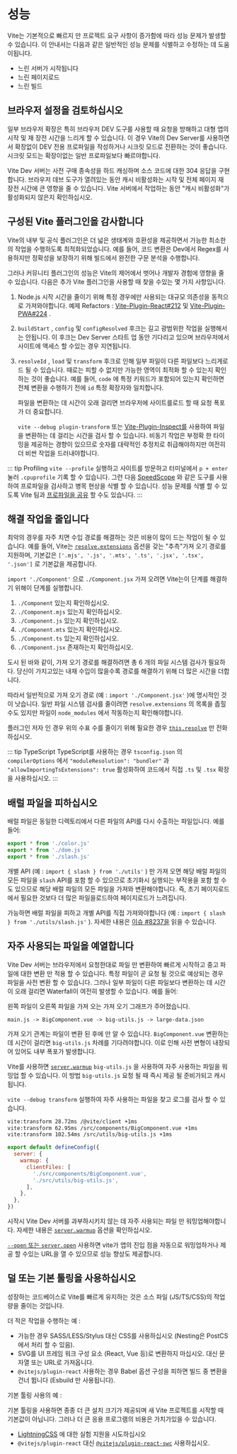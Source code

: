 # 성능

Vite는 기본적으로 빠르지 만 프로젝트 요구 사항이 증가함에 따라 성능 문제가 발생할 수 있습니다. 이 안내서는 다음과 같은 일반적인 성능 문제를 식별하고 수정하는 데 도움이됩니다.

- 느린 서버가 시작됩니다
- 느린 페이지로드
- 느린 빌드

## 브라우저 설정을 검토하십시오

일부 브라우저 확장은 특히 브라우저 DEV 도구를 사용할 때 요청을 방해하고 대형 앱의 시작 및 재 장전 시간을 느리게 할 수 있습니다. 이 경우 Vite의 Dev Server를 사용하면서 확장없이 DEV 전용 프로파일을 작성하거나 시크릿 모드로 전환하는 것이 좋습니다. 시크릿 모드는 확장이없는 일반 프로파일보다 빠르야합니다.

Vite Dev 서버는 사전 구매 종속성을 하드 캐싱하며 소스 코드에 대한 304 응답을 구현합니다. 브라우저 데브 도구가 열려있는 동안 캐시 비활성화는 시작 및 전체 페이지 재 장전 시간에 큰 영향을 줄 수 있습니다. Vite 서버에서 작업하는 동안 "캐시 비활성화"가 활성화되지 않은지 확인하십시오.

## 구성된 Vite 플러그인을 감사합니다

Vite의 내부 및 공식 플러그인은 더 넓은 생태계와 호환성을 제공하면서 가능한 최소한의 작업을 수행하도록 최적화되었습니다. 예를 들어, 코드 변환은 Dev에서 Regex를 사용하지만 정확성을 보장하기 위해 빌드에서 완전한 구문 분석을 수행합니다.

그러나 커뮤니티 플러그인의 성능은 Vite의 제어에서 벗어나 개발자 경험에 영향을 줄 수 있습니다. 다음은 추가 Vite 플러그인을 사용할 때 찾을 수있는 몇 가지 사항입니다.

1. Node.js 시작 시간을 줄이기 위해 특정 경우에만 사용되는 대규모 의존성을 동적으로 가져와야합니다. 예제 Refactors : [Vite-Plugin-React#212](https://github.com/vitejs/vite-plugin-react/pull/212) 및 [Vite-Plugin-PWA#224](https://github.com/vite-pwa/vite-plugin-pwa/pull/244) .

2. `buildStart` , `config` 및 `configResolved` 후크는 길고 광범위한 작업을 실행해서는 안됩니다. 이 후크는 Dev Server 스타트 업 동안 기다리고 있으며 브라우저에서 사이트에 액세스 할 수있는 경우 지연됩니다.

3. `resolveId` , `load` 및 `transform` 후크로 인해 일부 파일이 다른 파일보다 느리게로드 될 수 있습니다. 때로는 피할 수 없지만 가능한 영역이 최적화 할 수 있는지 확인하는 것이 좋습니다. 예를 들어, `code` 에 특정 키워드가 포함되어 있는지 확인하면 전체 변환을 수행하기 전에 `id` 특정 확장자와 일치합니다.

   파일을 변환하는 데 시간이 오래 걸리면 브라우저에 사이트를로드 할 때 요청 폭포가 더 중요합니다.

   `vite --debug plugin-transform` 또는 [Vite-Plugin-Inspect를](https://github.com/antfu/vite-plugin-inspect) 사용하여 파일을 변환하는 데 걸리는 시간을 검사 할 수 있습니다. 비동기 작업은 부정확 한 타이밍을 제공하는 경향이 있으므로 숫자를 대략적인 추정치로 취급해야하지만 여전히 더 비싼 작업을 드러내야합니다.

::: tip Profiling
`vite --profile` 실행하고 사이트를 방문하고 터미널에서 `p + enter` 눌러 `.cpuprofile` 기록 할 수 있습니다. 그런 다음 [SpeedScope](https://www.speedscope.app) 와 같은 도구를 사용하여 프로파일을 검사하고 병목 현상을 식별 할 수 있습니다. 성능 문제를 식별 할 수 있도록 Vite 팀과 [프로파일을 공유](https://chat.vite.dev) 할 수도 있습니다.
:::

## 해결 작업을 줄입니다

최악의 경우를 자주 치면 수입 경로를 해결하는 것은 비용이 많이 드는 작업이 될 수 있습니다. 예를 들어, Vite는 [`resolve.extensions`](/ko/config/shared-options.md#resolve-extensions) 옵션을 갖는 "추측"가져 오기 경로를 지원하며, 기본값은 `['.mjs', '.js', '.mts', '.ts', '.jsx', '.tsx', '.json']` 로 기본값을 제공합니다.

`import './Component'` 으로 `./Component.jsx` 가져 오려면 Vite는이 단계를 해결하기 위해이 단계를 실행합니다.

1. `./Component` 있는지 확인하십시오.
2. `./Component.mjs` 있는지 확인하십시오.
3. `./Component.js` 있는지 확인하십시오.
4. `./Component.mts` 있는지 확인하십시오.
5. `./Component.ts` 있는지 확인하십시오.
6. `./Component.jsx` 존재하는지 확인하십시오.

도시 된 바와 같이, 가져 오기 경로를 해결하려면 총 6 개의 파일 시스템 검사가 필요하다. 당신이 가지고있는 내재 수입이 많을수록 경로를 해결하기 위해 더 많은 시간을 더합니다.

따라서 일반적으로 가져 오기 경로 (예 : `import './Component.jsx'` )에 명시적인 것이 낫습니다. 일반 파일 시스템 검사를 줄이려면 `resolve.extensions` 의 목록을 좁힐 수도 있지만 파일이 `node_modules` 에서 작동하는지 확인해야합니다.

플러그인 저자 인 경우 위의 수표 수를 줄이기 위해 필요한 경우 [`this.resolve`](https://rollupjs.org/plugin-development/#this-resolve) 만 전화하십시오.

::: tip TypeScript
TypeScript를 사용하는 경우 `tsconfig.json` 의 `compilerOptions` 에서 `"moduleResolution": "bundler"` 과 `"allowImportingTsExtensions": true` 활성화하여 코드에서 직접 `.ts` 및 `.tsx` 확장을 사용하십시오.
:::

## 배럴 파일을 피하십시오

배럴 파일은 동일한 디렉토리에서 다른 파일의 API를 다시 수출하는 파일입니다. 예를 들어:

```js [src/utils/index.js]
export * from './color.js'
export * from './dom.js'
export * from './slash.js'
```

개별 API (예 : `import { slash } from './utils'` ) 만 가져 오면 해당 배럴 파일의 모든 파일을 `slash` API를 포함 할 수 있으므로 초기화시 실행되는 부작용을 포함 할 수도 있으므로 해당 배럴 파일의 모든 파일을 가져와 변환해야합니다. 즉, 초기 페이지로드에서 필요한 것보다 더 많은 파일을로드하여 페이지로드가 느려집니다.

가능하면 배럴 파일을 피하고 개별 API를 직접 가져와야합니다 (예 : `import { slash } from './utils/slash.js'` ). 자세한 내용은 [이슈 #8237을](https://github.com/vitejs/vite/issues/8237) 읽을 수 있습니다.

## 자주 사용되는 파일을 예열합니다

Vite Dev 서버는 브라우저에서 요청한대로 파일 만 변환하여 빠르게 시작하고 중고 파일에 대한 변환 만 적용 할 수 있습니다. 특정 파일이 곧 요청 될 것으로 예상되는 경우 파일을 사전 변환 할 수 있습니다. 그러나 일부 파일이 다른 파일보다 변환하는 데 시간이 오래 걸리면 Waterfall이 여전히 발생할 수 있습니다. 예를 들어:

왼쪽 파일이 오른쪽 파일을 가져 오는 가져 오기 그래프가 주어졌습니다.

```
main.js -> BigComponent.vue -> big-utils.js -> large-data.json
```

가져 오기 관계는 파일이 변환 된 후에 만 알 수 있습니다. `BigComponent.vue` 변환하는 데 시간이 걸리면 `big-utils.js` 차례를 기다려야합니다. 이로 인해 사전 변형이 내장되어 있어도 내부 폭포가 발생합니다.

Vite를 사용하면 [`server.warmup`](/ko/config/server-options.md#server-warmup) `big-utils.js` 을 사용하여 자주 사용하는 파일을 워밍업 할 수 있습니다. 이 방법 `big-utils.js` 요청 될 때 즉시 제공 될 준비가되고 캐시됩니다.

`vite --debug transform` 실행하여 자주 사용하는 파일을 찾고 로그를 검사 할 수 있습니다.

```bash
vite:transform 28.72ms /@vite/client +1ms
vite:transform 62.95ms /src/components/BigComponent.vue +1ms
vite:transform 102.54ms /src/utils/big-utils.js +1ms
```

```js [vite.config.js]
export default defineConfig({
  server: {
    warmup: {
      clientFiles: [
        './src/components/BigComponent.vue',
        './src/utils/big-utils.js',
      ],
    },
  },
})
```

시작시 Vite Dev 서버를 과부하시키지 않는 데 자주 사용되는 파일 만 워밍업해야합니다. 자세한 내용은 [`server.warmup`](/ko/config/server-options.md#server-warmup) 옵션을 확인하십시오.

[`--open` 또는 `server.open`](/ko/config/server-options.html#server-open) 사용하면 vite가 앱의 진입 점을 자동으로 워밍업하거나 제공 할 수있는 URL을 열 수 있으므로 성능 향상도 제공합니다.

## 덜 또는 기본 툴링을 사용하십시오

성장하는 코드베이스로 Vite를 빠르게 유지하는 것은 소스 파일 (JS/TS/CSS)의 작업량을 줄이는 것입니다.

더 적은 작업을 수행하는 예 :

- 가능한 경우 SASS/LESS/Stylus 대신 CSS를 사용하십시오 (Nesting은 PostCS에서 처리 할 수 있음).
- SVG를 UI 프레임 워크 구성 요소 (React, Vue 등)로 변환하지 마십시오. 대신 문자열 또는 URL로 가져옵니다.
- `@vitejs/plugin-react` 사용하는 경우 Babel 옵션 구성을 피하면 빌드 중 변환을 건너 뜁니다 (Esbuild 만 사용됩니다).

기본 툴링 사용의 예 :

기본 툴링을 사용하면 종종 더 큰 설치 크기가 제공되며 새 Vite 프로젝트를 시작할 때 기본값이 아닙니다. 그러나 더 큰 응용 프로그램의 비용은 가치가있을 수 있습니다.

- [LightningCSS](https://github.com/vitejs/vite/discussions/13835) 에 대한 실험 지원을 시도하십시오
- `@vitejs/plugin-react` 대신 [`@vitejs/plugin-react-swc`](https://github.com/vitejs/vite-plugin-react-swc) 사용하십시오.
